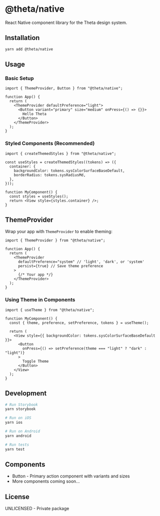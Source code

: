 # @theta/native

React Native component library for the Theta design system.

## Installation

```bash
yarn add @theta/native
```

## Usage

### Basic Setup

```tsx
import { ThemeProvider, Button } from "@theta/native";

function App() {
  return (
    <ThemeProvider defaultPreference="light">
      <Button variant="primary" size="medium" onPress={() => {}}>
        Hello Theta
      </Button>
    </ThemeProvider>
  );
}
```

### Styled Components (Recommended)

```tsx
import { createThemedStyles } from "@theta/native";

const useStyles = createThemedStyles((tokens) => ({
  container: {
    backgroundColor: tokens.sysColorSurfaceBaseDefault,
    borderRadius: tokens.sysRadiusMd,
  },
}));

function MyComponent() {
  const styles = useStyles();
  return <View style={styles.container} />;
}
```

## ThemeProvider

Wrap your app with `ThemeProvider` to enable theming:

```tsx
import { ThemeProvider } from "@theta/native";

function App() {
  return (
    <ThemeProvider
      defaultPreference="system" // 'light', 'dark', or 'system'
      persist={true} // Save theme preference
    >
      {/* Your app */}
    </ThemeProvider>
  );
}
```

### Using Theme in Components

```tsx
import { useTheme } from "@theta/native";

function MyComponent() {
  const { theme, preference, setPreference, tokens } = useTheme();

  return (
    <View style={{ backgroundColor: tokens.sysColorSurfaceBaseDefault }}>
      <Button
        onPress={() => setPreference(theme === "light" ? "dark" : "light")}
      >
        Toggle Theme
      </Button>
    </View>
  );
}
```

## Development

```bash
# Run Storybook
yarn storybook

# Run on iOS
yarn ios

# Run on Android
yarn android

# Run tests
yarn test
```

## Components

- Button - Primary action component with variants and sizes
- More components coming soon...

## License

UNLICENSED - Private package
